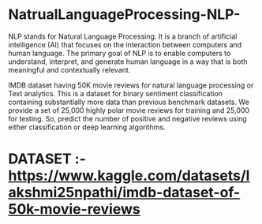 # NatrualLanguageProcessing-NLP-
NLP stands for Natural Language Processing. It is a branch of artificial intelligence (AI) that focuses on the interaction between computers and human language. The primary goal of NLP is to enable computers to understand, interpret, and generate human language in a way that is both meaningful and contextually relevant.


IMDB dataset having 50K movie reviews for natural language processing or Text analytics.
This is a dataset for binary sentiment classification containing substantially more data than previous benchmark datasets. We provide a set of 25,000 highly polar movie reviews for training and 25,000 for testing. So, predict the number of positive and negative reviews using either classification or deep learning algorithms.


# DATASET :- https://www.kaggle.com/datasets/lakshmi25npathi/imdb-dataset-of-50k-movie-reviews
